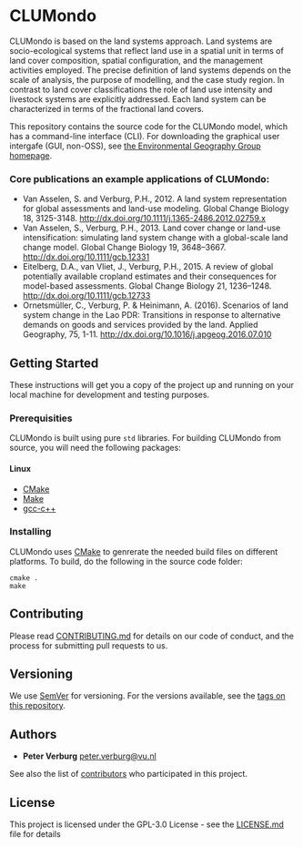 # CLUMondo

CLUMondo is based on the land systems approach. Land systems are socio-ecological systems that reflect land use in a spatial unit in terms of land cover composition, spatial configuration, and the management activities employed. The precise definition of land systems depends on the scale of analysis, the purpose of modelling, and the case study region. In contrast to land cover classifications the role of land use intensity and livestock systems are explicitly addressed. Each land system can be characterized in terms of the fractional land covers.

This repository contains the source code for the CLUMondo model, which has a command-line interface (CLI). For downloading the graphical user intergafe (GUI, non-OSS), see [the Environmental Geography Group homepage](http://www.environmentalgeography.nl/site/data-models/data/clumondo-model/).

### Core publications an example applications of CLUMondo:

+ Van Asselen, S. and Verburg, P.H., 2012. A land system representation for global assessments and land-use modeling. Global Change Biology 18, 3125-3148. http://dx.doi.org/10.1111/j.1365-2486.2012.02759.x
+ Van Asselen, S., Verburg, P.H., 2013. Land cover change or land-use intensification: simulating land system change with a global-scale land change model. Global Change Biology 19, 3648–3667. http://dx.doi.org/10.1111/gcb.12331
+ Eitelberg, D.A., van Vliet, J., Verburg, P.H., 2015. A review of global potentially available cropland estimates and their consequences for model-based assessments. Global Change Biology 21, 1236–1248. http://dx.doi.org/10.1111/gcb.12733
+ Ornetsmüller, C., Verburg, P. & Heinimann, A. (2016). Scenarios of land system change in the Lao PDR: Transitions in response to alternative demands on goods and services provided by the land. Applied Geography, 75, 1-11. http://dx.doi.org/10.1016/j.apgeog.2016.07.010

## Getting Started

These instructions will get you a copy of the project up and running on your local machine for development and testing purposes.

### Prerequisities

CLUMondo is built using pure `std` libraries. For building CLUMondo from source, you will need the following packages:

#### Linux

+ [CMake](https://cmake.org/)
+ [Make](https://www.gnu.org/software/make/)
+ [gcc-c++](https://gcc.gnu.org/projects/cxx-status.html)


### Installing

CLUMondo uses [CMake](https://cmake.org/) to genrerate the needed build files on different platforms. To build, do the following in the source code folder:

```
cmake .
make
```

## Contributing

Please read [CONTRIBUTING.md](CONTRIBUTING.md) for details on our code of conduct, and the process for submitting pull requests to us.

## Versioning

We use [SemVer](http://semver.org/) for versioning. For the versions available, see the [tags on this repository](https://github.com/VUEG/CLUMondo/tags). 

## Authors

* **Peter Verburg** <peter.verburg@vu.nl> 

See also the list of [contributors](https://github.com/VUEG/CLUMondo/contributors) who participated in this project.

## License

This project is licensed under the GPL-3.0 License - see the [LICENSE.md](LICENSE.md) file for details
